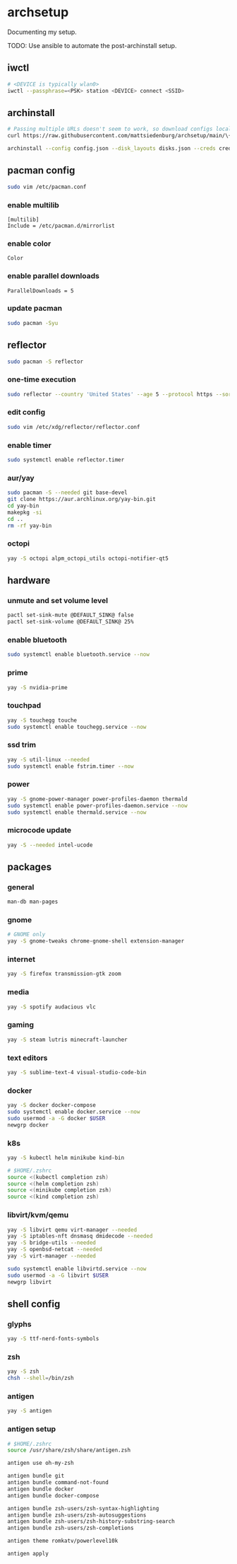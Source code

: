 
# archsetup

Documenting my setup.

TODO: Use ansible to automate the post-archinstall setup.

## iwctl

```bash
# <DEVICE is typically wlan0>
iwctl --passphrase=<PSK> station <DEVICE> connect <SSID>
```

## archinstall

```bash
# Passing multiple URLs doesn't seem to work, so download configs locally
curl https://raw.githubusercontent.com/mattsiedenburg/archsetup/main/\{config.json,disks.json,creds.json\} -O

archinstall --config config.json --disk_layouts disks.json --creds creds.json --silent && reboot
```

## pacman config

```bash
sudo vim /etc/pacman.conf
```

### enable multilib

```text
[multilib]
Include = /etc/pacman.d/mirrorlist
```

### enable color

```text
Color
```

### enable parallel downloads

```text
ParallelDownloads = 5
```

### update pacman

```bash
sudo pacman -Syu
```

## reflector

```bash
sudo pacman -S reflector
```

### one-time execution

```bash
sudo reflector --country 'United States' --age 5 --protocol https --sort rate --save /etc/pacman.d/mirrorlist
```

### edit config

```bash
sudo vim /etc/xdg/reflector/reflector.conf
```

### enable timer

```bash
sudo systemctl enable reflector.timer
```

### aur/yay

```bash
sudo pacman -S --needed git base-devel
git clone https://aur.archlinux.org/yay-bin.git
cd yay-bin
makepkg -si
cd ..
rm -rf yay-bin
```

### octopi

```bash
yay -S octopi alpm_octopi_utils octopi-notifier-qt5
```

## hardware

### unmute and set volume level

```bash
pactl set-sink-mute @DEFAULT_SINK@ false
pactl set-sink-volume @DEFAULT_SINK@ 25%
```

### enable bluetooth

```bash
sudo systemctl enable bluetooth.service --now
```

### prime

```bash
yay -S nvidia-prime
```

### touchpad

```bash
yay -S touchegg touche
sudo systemctl enable touchegg.service --now
```

### ssd trim

```bash
yay -S util-linux --needed
sudo systemctl enable fstrim.timer --now
```

### power

```bash
yay -S gnome-power-manager power-profiles-daemon thermald
sudo systemctl enable power-profiles-daemon.service --now
sudo systemctl enable thermald.service --now
```

### microcode update

```bash
yay -S --needed intel-ucode
```

## packages

### general

```bash
man-db man-pages
```

### gnome

```bash
# GNOME only
yay -S gnome-tweaks chrome-gnome-shell extension-manager
```

### internet

```bash
yay -S firefox transmission-gtk zoom
```

### media

```bash
yay -S spotify audacious vlc
```

### gaming

```bash
yay -S steam lutris minecraft-launcher
```

### text editors

```bash
yay -S sublime-text-4 visual-studio-code-bin
```

### docker

```bash
yay -S docker docker-compose
sudo systemctl enable docker.service --now
sudo usermod -a -G docker $USER
newgrp docker
```

### k8s

```bash
yay -S kubectl helm minikube kind-bin

# $HOME/.zshrc
source <(kubectl completion zsh)
source <(helm completion zsh)
source <(minikube completion zsh)
source <(kind completion zsh)
```

### libvirt/kvm/qemu

```bash
yay -S libvirt qemu virt-manager --needed
yay -S iptables-nft dnsmasq dmidecode --needed
yay -S bridge-utils --needed
yay -S openbsd-netcat --needed
yay -S virt-manager --needed

sudo systemctl enable libvirtd.service --now
sudo usermod -a -G libvirt $USER
newgrp libvirt
```

## shell config

### glyphs

```bash
yay -S ttf-nerd-fonts-symbols
```

### zsh

```bash
yay -S zsh
chsh --shell=/bin/zsh
```

### antigen

```bash
yay -S antigen
```

### antigen setup

```bash
# $HOME/.zshrc
source /usr/share/zsh/share/antigen.zsh

antigen use oh-my-zsh

antigen bundle git
antigen bundle command-not-found
antigen bundle docker
antigen bundle docker-compose

antigen bundle zsh-users/zsh-syntax-highlighting
antigen bundle zsh-users/zsh-autosuggestions
antigen bundle zsh-users/zsh-history-substring-search
antigen bundle zsh-users/zsh-completions

antigen theme romkatv/powerlevel10k

antigen apply
```
